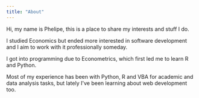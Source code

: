 ```yaml
---
title: "About"
---
```


Hi, my name is Phelipe, this is a place to share my interests and stuff I do.

I studied Economics but ended more interested in software development and I aim
to work with it professionally someday.

I got into programming due to Econometrics, which first led me to learn R and
Python.

Most of my experience has been with Python, R and VBA for academic and data
analysis tasks, but lately I've been learning about web development too.
